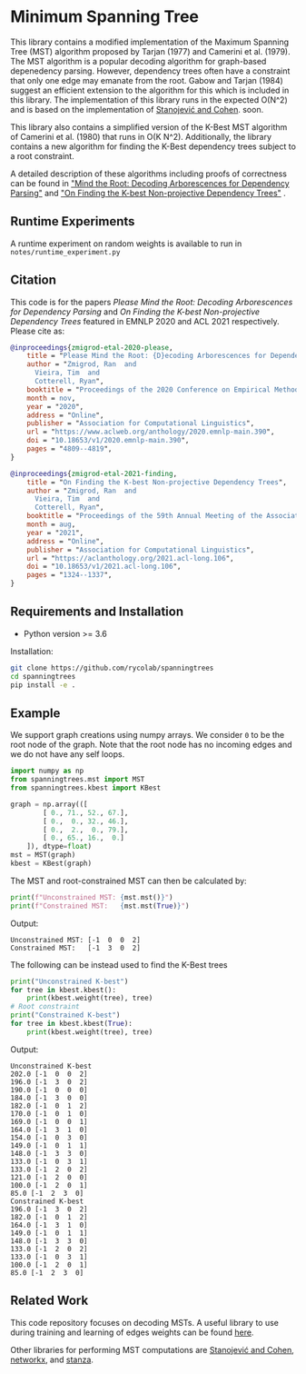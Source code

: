 # Minimum Spanning Tree
This library contains a modified implementation of the Maximum Spanning Tree (MST) algorithm proposed by Tarjan (1977) and Camerini et al. (1979).
The MST algorithm is a popular decoding algorithm for graph-based depenedency parsing.
However, dependency trees often have a constraint that only one edge may emanate from the root.
Gabow and Tarjan (1984) suggest an efficient extension to the algorithm for this which is included in this library.
The implementation of this library runs in the expected O(N^2) and is based on the
implementation of [Stanojević and Cohen](https://github.com/stanojevic/Fast-MST-Algorithm). soon.

This library also contains a simplified version of the K-Best MST algorithm
of Camerini et al. (1980) that runs in O(K N^2). Additionally, the
library contains a new algorithm for finding the K-Best dependency trees subject
to a root constraint.

A detailed description of these algorithms including proofs of correctness can be found in
["Mind the Root: Decoding Arborescences for Dependency Parsing"](https://www.aclweb.org/anthology/2020.emnlp-main.390/)
and
["On Finding the K-best Non-projective Dependency Trees"](https://arxiv.org/abs/2106.00780)
.

## Runtime Experiments
A runtime experiment on random weights is available to run in `notes/runtime_experiment.py`

## Citation

This code is for the papers _Please Mind the Root: Decoding Arborescences for Dependency Parsing_ and
_On Finding the K-best Non-projective Dependency Trees_ featured in EMNLP 2020 and ACL 2021 respectively.
Please cite as:

```bibtex
@inproceedings{zmigrod-etal-2020-please,
    title = "Please Mind the Root: {D}ecoding Arborescences for Dependency Parsing",
    author = "Zmigrod, Ran  and
      Vieira, Tim  and
      Cotterell, Ryan",
    booktitle = "Proceedings of the 2020 Conference on Empirical Methods in Natural Language Processing (EMNLP)",
    month = nov,
    year = "2020",
    address = "Online",
    publisher = "Association for Computational Linguistics",
    url = "https://www.aclweb.org/anthology/2020.emnlp-main.390",
    doi = "10.18653/v1/2020.emnlp-main.390",
    pages = "4809--4819",
}

@inproceedings{zmigrod-etal-2021-finding,
    title = "On Finding the K-best Non-projective Dependency Trees",
    author = "Zmigrod, Ran  and
      Vieira, Tim  and
      Cotterell, Ryan",
    booktitle = "Proceedings of the 59th Annual Meeting of the Association for Computational Linguistics and the 11th International Joint Conference on Natural Language Processing (Volume 1: Long Papers)",
    month = aug,
    year = "2021",
    address = "Online",
    publisher = "Association for Computational Linguistics",
    url = "https://aclanthology.org/2021.acl-long.106",
    doi = "10.18653/v1/2021.acl-long.106",
    pages = "1324--1337",
}
```

## Requirements and Installation

* Python version >= 3.6

Installation:
```bash
git clone https://github.com/rycolab/spanningtrees
cd spanningtrees
pip install -e .
```


## Example
We support graph creations using numpy arrays.
We consider `0` to be the root node of the graph.
Note that the root node has no incoming edges and we do not have any self loops.
```python
import numpy as np
from spanningtrees.mst import MST
from spanningtrees.kbest import KBest

graph = np.array(([
        [ 0., 71., 52., 67.],
        [ 0.,  0., 32., 46.],
        [ 0.,  2.,  0., 79.],
        [ 0., 65., 16.,  0.]
    ]), dtype=float)
mst = MST(graph)
kbest = KBest(graph)

```
The MST and root-constrained MST can then be calculated by:
```python
print(f"Unconstrained MST: {mst.mst()}")
print(f"Constrained MST:   {mst.mst(True)}")
```
Output:
```
Unconstrained MST: [-1  0  0  2]
Constrained MST:   [-1  3  0  2]
```

The following can be instead used to find the K-Best trees
```python
print("Unconstrained K-best")
for tree in kbest.kbest():
    print(kbest.weight(tree), tree)
# Root constraint
print("Constrained K-best")
for tree in kbest.kbest(True):
    print(kbest.weight(tree), tree)
```
Output:
```
Unconstrained K-best
202.0 [-1  0  0  2]
196.0 [-1  3  0  2]
190.0 [-1  0  0  0]
184.0 [-1  3  0  0]
182.0 [-1  0  1  2]
170.0 [-1  0  1  0]
169.0 [-1  0  0  1]
164.0 [-1  3  1  0]
154.0 [-1  0  3  0]
149.0 [-1  0  1  1]
148.0 [-1  3  3  0]
133.0 [-1  0  3  1]
133.0 [-1  2  0  2]
121.0 [-1  2  0  0]
100.0 [-1  2  0  1]
85.0 [-1  2  3  0]
Constrained K-best
196.0 [-1  3  0  2]
182.0 [-1  0  1  2]
164.0 [-1  3  1  0]
149.0 [-1  0  1  1]
148.0 [-1  3  3  0]
133.0 [-1  2  0  2]
133.0 [-1  0  3  1]
100.0 [-1  2  0  1]
85.0 [-1  2  3  0]
```

## Related Work
This code repository focuses on decoding MSTs.
A useful library to use during training and learning of edges weights
can be found [here](https://github.com/rycolab/tree_expectations).

Other libraries for performing MST computations are
[Stanojević and Cohen](https://github.com/stanojevic/Fast-MST-Algorithm),
[networkx](https://networkx.github.io/documentation/stable/index.html),
and [stanza](https://stanfordnlp.github.io/stanza/).
